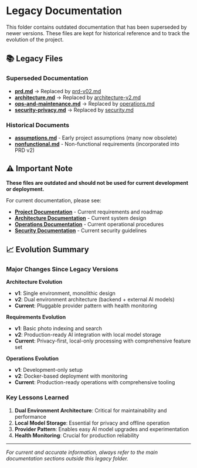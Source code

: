 # Legacy Documentation

This folder contains outdated documentation that has been superseded by newer versions. These files are kept for historical reference and to track the evolution of the project.

## 📚 Legacy Files

### Superseded Documentation
- **[prd.md](./prd.md)** → Replaced by [prd-v02.md](../project/prd-v02.md)
- **[architecture.md](./architecture.md)** → Replaced by [architecture-v2.md](../architecture/architecture-v2.md)
- **[ops-and-maintenance.md](./ops-and-maintenance.md)** → Replaced by [operations.md](../operations/operations.md)
- **[security-privacy.md](./security-privacy.md)** → Replaced by [security.md](../security/security.md)

### Historical Documents
- **[assumptions.md](./assumptions.md)** - Early project assumptions (many now obsolete)
- **[nonfunctional.md](./nonfunctional.md)** - Non-functional requirements (incorporated into PRD v2)

## ⚠️ Important Note

**These files are outdated and should not be used for current development or deployment.**

For current documentation, please see:
- **[Project Documentation](../project/README.md)** - Current requirements and roadmap
- **[Architecture Documentation](../architecture/README.md)** - Current system design
- **[Operations Documentation](../operations/README.md)** - Current operational procedures
- **[Security Documentation](../security/README.md)** - Current security guidelines

## 📈 Evolution Summary

### Major Changes Since Legacy Versions

**Architecture Evolution**
- **v1**: Single environment, monolithic design
- **v2**: Dual environment architecture (backend + external AI models)
- **Current**: Pluggable provider pattern with health monitoring

**Requirements Evolution**
- **v1**: Basic photo indexing and search
- **v2**: Production-ready AI integration with local model storage
- **Current**: Privacy-first, local-only processing with comprehensive feature set

**Operations Evolution**
- **v1**: Development-only setup
- **v2**: Docker-based deployment with monitoring
- **Current**: Production-ready operations with comprehensive tooling

### Key Lessons Learned
1. **Dual Environment Architecture**: Critical for maintainability and performance
2. **Local Model Storage**: Essential for privacy and offline operation
3. **Provider Pattern**: Enables easy AI model upgrades and experimentation
4. **Health Monitoring**: Crucial for production reliability

---

*For current and accurate information, always refer to the main documentation sections outside this legacy folder.*
